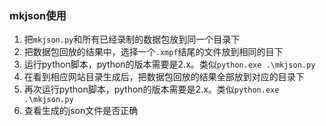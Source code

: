 ### mkjson使用

1.  把`mkjson.py`和所有已经录制的数据包放到同一个目录下
2. 把数据包回放的结果中，选择一个`.xmpf`结尾的文件放到相同的目下
3. 运行python脚本，python的版本需要是2.x。类似`python.exe .\mkjson.py`
4. 在看到相应网站目录生成后，把数据包回放的结果全部放到对应的目录下
5. 再次运行python脚本，python的版本需要是2.x。类似`python.exe .\mkjson.py`
6. 查看生成的json文件是否正确